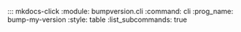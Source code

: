 ::: mkdocs-click
    :module: bumpversion.cli
    :command: cli
    :prog_name: bump-my-version
    :style: table
    :list_subcommands: true
